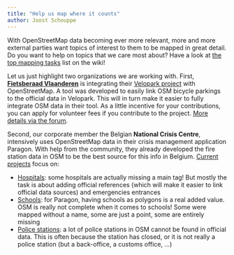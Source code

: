 ```yaml
---
title: "Help us map where it counts"
author: Joost Schouppe
---
```



With OpenStreetMap data becoming ever more relevant, more and more external parties want topics of interest to them to be mapped in great detail. Do you want to help on topics that we care most about? Have a look at [the top mapping tasks](https://wiki.openstreetmap.org/wiki/WikiProject_Belgium/top_mapping_tasks) list on the wiki!

Let us just highlight two organizations we are working with.
First, **[Fietsberaad Vlaanderen](https://fietsberaad.be/)** is integrating their [Velopark project](https://www.velopark.be/) with OpenStreetMap. A tool was developed to easily link OSM bicycle parkings to the official data in Velopark. This will in turn make it easier to fully integrate OSM data in their tool. As a little incentive for your contributions, you can apply for volunteer fees if you contribute to the project. [More details via the forum](https://community.openstreetmap.org/t/mapping-of-bicycle-parkings-collaboration-with-fietsberaad-vlaanderen/116182).

Second, our corporate member the Belgian **National Crisis Centre**, intensively uses OpenStreetMap data in their crisis management application Paragon. With help from the community, they already developed the fire station data in OSM to be the best source for this info in Belgium. [Current projects](https://maproulette.org/browse/projects/54664) focus on:

* [Hospitals](https://community.openstreetmap.org/t/hospital-mapping-feedback-on-how-to-map-emergency-wards-and-official-numbers/118588): some hospitals are actually missing a main tag! But mostly the task is about adding official references (which will make it easier to link official data sources) and emergencies entrances
* [Schools](https://community.openstreetmap.org/t/597-belgian-schools-have-no-name/116699): for Paragon, having schools as polygons is a real added value. OSM is really not complete when it comes to schools! Some were mapped without a name, some are just a point, some are entirely missing
* [Police stations](https://maproulette.org/browse/challenges/48864): a lot of police stations in OSM cannot be found in official data. This is often because the station has closed, or it is not really a police station (but a back-office, a customs office, ...)
